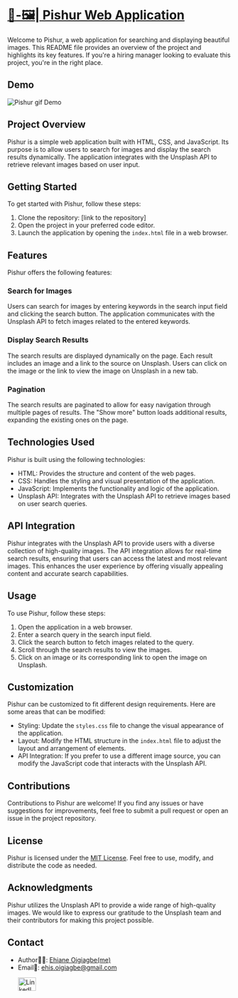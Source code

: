 # [📸-🖼️| Pishur Web Application](https://pishur.netlify.app)
Welcome to Pishur, a web application for searching and displaying beautiful images. This README file provides an overview of the project and highlights its key features. If you're a hiring manager looking to evaluate this project, you're in the right place.

## Demo
![Pishur gif Demo](https://github.com/Ehiane/Pishur/assets/79903725/a36a8197-5885-4ceb-8546-9c634dc30509)

## Project Overview

Pishur is a simple web application built with HTML, CSS, and JavaScript. Its purpose is to allow users to search for images and display the search results dynamically. The application integrates with the Unsplash API to retrieve relevant images based on user input.

## Getting Started

To get started with Pishur, follow these steps:

1. Clone the repository: [link to the repository]
2. Open the project in your preferred code editor.
3. Launch the application by opening the `index.html` file in a web browser.

## Features

Pishur offers the following features:

### Search for Images

Users can search for images by entering keywords in the search input field and clicking the search button. The application communicates with the Unsplash API to fetch images related to the entered keywords.

### Display Search Results

The search results are displayed dynamically on the page. Each result includes an image and a link to the source on Unsplash. Users can click on the image or the link to view the image on Unsplash in a new tab.

### Pagination

The search results are paginated to allow for easy navigation through multiple pages of results. The "Show more" button loads additional results, expanding the existing ones on the page.

## Technologies Used

Pishur is built using the following technologies:

- HTML: Provides the structure and content of the web pages.
- CSS: Handles the styling and visual presentation of the application.
- JavaScript: Implements the functionality and logic of the application.
- Unsplash API: Integrates with the Unsplash API to retrieve images based on user search queries.

## API Integration
Pishur integrates with the Unsplash API to provide users with a diverse collection of high-quality images. The API integration allows for real-time search results, ensuring that users can access the latest and most relevant images. This enhances the user experience by offering visually appealing content and accurate search capabilities.

## Usage

To use Pishur, follow these steps:

1. Open the application in a web browser.
2. Enter a search query in the search input field.
3. Click the search button to fetch images related to the query.
4. Scroll through the search results to view the images.
5. Click on an image or its corresponding link to open the image on Unsplash.

## Customization

Pishur can be customized to fit different design requirements. Here are some areas that can be modified:

- Styling: Update the `styles.css` file to change the visual appearance of the application.
- Layout: Modify the HTML structure in the `index.html` file to adjust the layout and arrangement of elements.
- API Integration: If you prefer to use a different image source, you can modify the JavaScript code that interacts with the Unsplash API.

## Contributions

Contributions to Pishur are welcome! If you find any issues or have suggestions for improvements, feel free to submit a pull request or open an issue in the project repository.

## License

Pishur is licensed under the [MIT License](LICENSE). Feel free to use, modify, and distribute the code as needed.

## Acknowledgments

Pishur utilizes the Unsplash API to provide a wide range of high-quality images. We would like to express our gratitude to the Unsplash team and their contributors for making this project possible.

## Contact
- Author✍🏽: [Ehiane Oigiagbe(me)](https://github.com/ehiane)
- Email📧: [ehis.oigiagbe@gmail.com](mailto:ehis.oigiagbe@gmail.com)
  <p align="left">
    <a href="https://www.linkedin.com/in/ehiane-oigiagbe/" target="_blank"><img align="center" src="https://raw.githubusercontent.com/rahuldkjain/github-profile-readme-generator/master/src/images/icons/Social/linked-in-alt.svg" alt="LinkedIn" height="30" width="40" /></a>
  </p>

